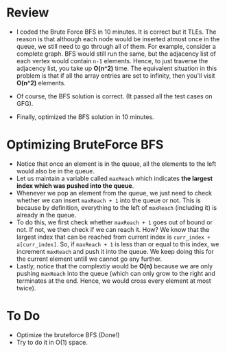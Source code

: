 # Review
* I coded the Brute Force BFS in 10 minutes. It is correct but it TLEs. The reason is that although each node would be inserted atmost once in the queue, we still need to go through all of them. For example, consider a complete graph. BFS would still run the same, but the adjacency list of each vertex would contain `n-1` elements. Hence, to just traverse the adjacency list, you take up **O(n^2)** time. The equivalent situation in this problem is that if all the array entries are set to infinity, then you'll visit **O(n^2)** elements. 

* Of course, the BFS solution is correct. (It passed all the test cases on GFG).

* Finally, optimized the BFS solution in 10 minutes.

# Optimizing BruteForce BFS
* Notice that once an element is in the queue, all the elements to the left would also be in the queue.
* Let us maintain a variable called `maxReach` which indicates **the largest index which was pushed into the queue**. 
* Whenever we pop an element from the queue, we just need to check whether we can insert `maxReach + 1` into the queue or not. This is because by definition, everything to the left of `maxReach` (including it) is already in the queue. 
* To do this, we first check whether `maxReach + 1` goes out of bound or not. If not, we then check if we can reach it. How? We know that the largest index that can be reached from current index is `curr_index + a[curr_index]`. So, if `maxReach + 1` is less than or equal to this index, we increment `maxReach` and push it into the queue. We keep doing this for the current element untill we cannot go any further.
* Lastly, notice that the complextiy would be **O(n)** because we are only pushing `maxReach` into the queue (which can only grow to the right and terminates at the end. Hence, we would cross every element at most twice).


# To Do
* Optimize the bruteforce BFS (Done!) 
* Try to do it in O(1) space.
